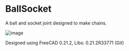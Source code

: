 # BallSocket
A ball and socket joint designed to make chains.


![image](https://github.com/user-attachments/assets/5ffe317d-6eed-4e0e-ad85-87b9d674e9e1)


Designed using FreeCAD 0.21.2, Libs: 0.21.2R33771 (Git)
